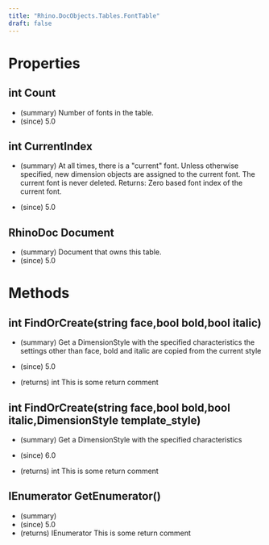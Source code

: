 ```yaml
---
title: "Rhino.DocObjects.Tables.FontTable"
draft: false
---
```


# Properties
## int Count
- (summary) Number of fonts in the table.
- (since) 5.0
## int CurrentIndex
- (summary) 
     At all times, there is a "current" font.  Unless otherwise specified,
     new dimension objects are assigned to the current font. The current
     font is never deleted.
     Returns: Zero based font index of the current font.
     
- (since) 5.0
## RhinoDoc Document
- (summary) Document that owns this table.
- (since) 5.0
# Methods
## int FindOrCreate(string face,bool bold,bool italic)
- (summary) 
     Get a DimensionStyle with the specified characteristics
     the settings other than face, bold and italic are copied from the current style
     
- (since) 5.0
- (returns) int This is some return comment
## int FindOrCreate(string face,bool bold,bool italic,DimensionStyle template_style)
- (summary) 
     Get a DimensionStyle with the specified characteristics
     
- (since) 6.0
- (returns) int This is some return comment
## IEnumerator<Font> GetEnumerator()
- (summary) 
- (since) 5.0
- (returns) IEnumerator<Font> This is some return comment
